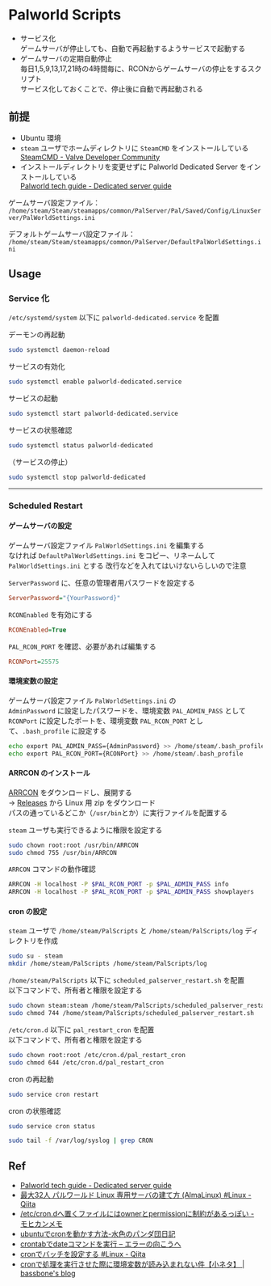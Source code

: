 # Palworld Scripts

- サービス化\
  ゲームサーバが停止しても、自動で再起動するようサービスで起動する
- ゲームサーバの定期自動停止\
  毎日1,5,9,13,17,21時の4時間毎に、RCONからゲームサーバの停止をするスクリプト\
  サービス化しておくことで、停止後に自動で再起動される

## 前提

- Ubuntu 環境
- `steam` ユーザでホームディレクトリに `SteamCMD` をインストールしている\
  [SteamCMD - Valve Developer Community](https://developer.valvesoftware.com/wiki/SteamCMD#Ubuntu)
- インストールディレクトリを変更せずに Palworld Dedicated Server をインストールしている\
  [Palworld tech guide - Dedicated server guide](https://tech.palworldgame.com/dedicated-server-guide#linux)

ゲームサーバ設定ファイル：\
`/home/steam/Steam/steamapps/common/PalServer/Pal/Saved/Config/LinuxServer/PalWorldSettings.ini`

デフォルトゲームサーバ設定ファイル：\
`/home/steam/Steam/steamapps/common/PalServer/DefaultPalWorldSettings.ini`

## Usage

### Service 化

`/etc/systemd/system` 以下に `palworld-dedicated.service` を配置

デーモンの再起動

```bash
sudo systemctl daemon-reload
```

サービスの有効化

```bash
sudo systemctl enable palworld-dedicated.service
```

サービスの起動

```bash
sudo systemctl start palworld-dedicated.service
```

サービスの状態確認

```bash
sudo systemctl status palworld-dedicated
```

（サービスの停止）

```bash
sudo systemctl stop palworld-dedicated
```

---

### Scheduled Restart

#### ゲームサーバの設定

ゲームサーバ設定ファイル `PalWorldSettings.ini` を編集する\
なければ `DefaultPalWorldSettings.ini` をコピー、リネームして `PalWorldSettings.ini` とする
改行などを入れてはいけないらしいので注意

`ServerPassword` に、任意の管理者用パスワードを設定する

```ini
ServerPassword="{YourPassword}"
```

`RCONEnabled` を有効にする

```ini
RCONEnabled=True
```

`PAL_RCON_PORT` を確認、必要があれば編集する

```ini
RCONPort=25575
```

#### 環境変数の設定

ゲームサーバ設定ファイル `PalWorldSettings.ini` の\
`AdminPassword` に設定したパスワードを、環境変数 `PAL_ADMIN_PASS` として\
`RCONPort` に設定したポートを、環境変数 `PAL_RCON_PORT` として、`.bash_profile` に設定する

```bash
echo export PAL_ADMIN_PASS={AdminPassword} >> /home/steam/.bash_profile
echo export PAL_RCON_PORT={RCONPort} >> /home/steam/.bash_profile
```

#### ARRCON のインストール

[ARRCON](https://github.com/radj307/ARRCON) をダウンロードし、展開する\
→ [Releases](https://github.com/radj307/ARRCON/releases) から Linux 用 zip をダウンロード\
パスの通っているどこか（`/usr/bin`とか）に実行ファイルを配置する

`steam` ユーザも実行できるように権限を設定する

```bash
sudo chown root:root /usr/bin/ARRCON
sudo chmod 755 /usr/bin/ARRCON
```

`ARRCON` コマンドの動作確認

```bash
ARRCON -H localhost -P $PAL_RCON_PORT -p $PAL_ADMIN_PASS info
ARRCON -H localhost -P $PAL_RCON_PORT -p $PAL_ADMIN_PASS showplayers
```

#### cron の設定

`steam` ユーザで `/home/steam/PalScripts` と `/home/steam/PalScripts/log` ディレクトリを作成

```bash
sudo su - steam
mkdir /home/steam/PalScripts /home/steam/PalScripts/log
```

`/home/steam/PalScripts` 以下に `scheduled_palserver_restart.sh` を配置\
以下コマンドで、所有者と権限を設定する

```bash
sudo chown steam:steam /home/steam/PalScripts/scheduled_palserver_restart.sh
sudo chmod 744 /home/steam/PalScripts/scheduled_palserver_restart.sh
```

`/etc/cron.d` 以下に `pal_restart_cron` を配置\
以下コマンドで、所有者と権限を設定する

```bash
sudo chown root:root /etc/cron.d/pal_restart_cron
sudo chmod 644 /etc/cron.d/pal_restart_cron
```

cron の再起動

```bash
sudo service cron restart
```

cron の状態確認

```bash
sudo service cron status
```

```bash
sudo tail -f /var/log/syslog | grep CRON
```

## Ref

- [Palworld tech guide - Dedicated server guide](https://tech.palworldgame.com/dedicated-server-guide)
- [最大32人 パルワールド Linux 専用サーバの建て方 (AlmaLinux) #Linux - Qiita](https://qiita.com/naoya-i/items/e907a6b949e5da36d532)
- [/etc/cron.dへ置くファイルにはownerとpermissionに制約があるっぽい - モヒカンメモ](https://blog.pinkumohikan.com/entry/etc-cron.d-has-restriction-for-permission-and-owner)
- [ubuntuでcronを動かす方法-水色のパンダ団日記](https://pandadannikki.blogspot.com/2023/03/crontab.html)
- [crontabでdateコマンドを実行 – エラーの向こうへ](https://tech.mktime.com/entry/365)
- [cronでバッチを設定する #Linux - Qiita](https://qiita.com/kiiimiis/items/4b8d0ff0e6891e5df868)
- [cronで処理を実行させた際に環境変数が読み込まれない件【小ネタ】 | bassbone's blog](https://blog.bassbone.tokyo/archives/1311)
